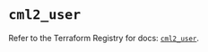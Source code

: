 # `cml2_user`

Refer to the Terraform Registry for docs: [`cml2_user`](https://registry.terraform.io/providers/ciscodevnet/cml2/0.8.5/docs/resources/user).
